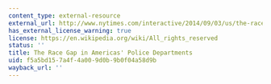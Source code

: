 ```yaml
---
content_type: external-resource
external_url: http://www.nytimes.com/interactive/2014/09/03/us/the-race-gap-in-americas-police-departments.html
has_external_license_warning: true
license: https://en.wikipedia.org/wiki/All_rights_reserved
status: ''
title: The Race Gap in Americas' Police Departments
uid: f5a5bd15-7a4f-4a00-9d0b-9b0f04a58d9b
wayback_url: ''
---
```


